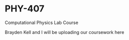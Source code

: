 # PHY-407
Computational Physics Lab Course

Brayden Kell and I will be uploading our coursework here
